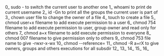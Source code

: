 0_ sudo - <username> to switch the current user to another one
1_ whoami to print de current username
2_ id -Gn to print all the groups the current user is part of 
3_ chown user file to change the owner of a file
4_ touch to create a file
5_ chmod user+x filename to add execute permission to a user 
6_ chmod 754 filename to add execute permission to user, group owner and read only for others
7_ chmod a+x filename to add execute permission to everyone
8_ chmod 007 filename to give permission only to others
9_ chmod 753 file name to give -rwxr-x-wx
10_ chmod --reference=<newFile> <originFile>
11_ chmod -R a+rX <dirname> to give owners, groups and others executions for all subsdir
12_
13_
14_
15_
16_